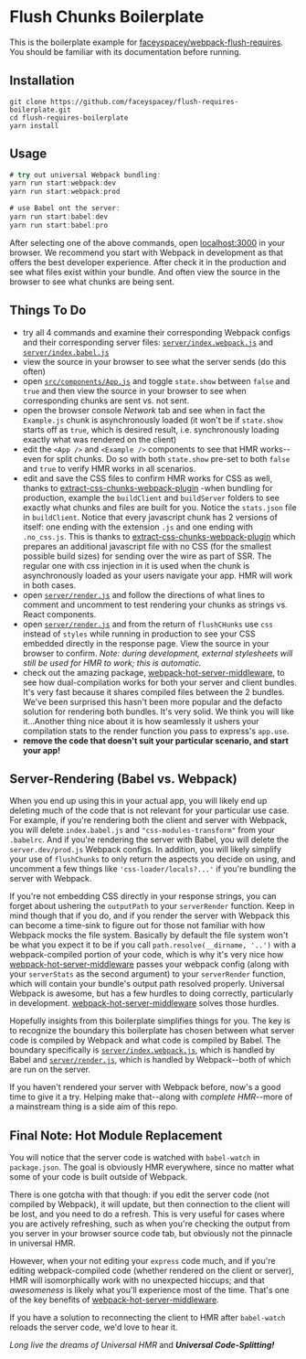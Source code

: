 # Flush Chunks Boilerplate

This is the boilerplate example for [faceyspacey/webpack-flush-requires](https://github.com/faceyspacey/webpack-flush-requires).
You should be familiar with its documentation before running.


## Installation

```
git clone https://github.com/faceyspacey/flush-requires-boilerplate.git
cd flush-requires-boilerplate
yarn install
```

## Usage

```js
# try out universal Webpack bundling:
yarn run start:webpack:dev
yarn run start:webpack:prod

# use Babel ont the server:
yarn run start:babel:dev
yarn run start:babel:pro
```

After selecting one of the above commands, open [localhost:3000](http://localhost:3000) in your browser. We recommend you start with Webpack in development as that offers the best developer experience. After check it in the production and see what files exist within your bundle. And often view the source in the browser to see what chunks are being sent.


## Things To Do

- try all 4 commands and examine their corresponding Webpack configs and their corresponding server files: [`server/index.webpack.js`](./server/index.webpack.js) and [`server/index.babel.js`](./server/index.babel.js)
- view the source in your browser to see what the server sends (do this often)
- open [`src/components/App.js`](./src/components/App.js) and toggle `state.show` between `false` and `true` and
then view the source in your browser to see when corresponding chunks are sent vs. not sent.
- open the browser console *Network* tab and see when in fact the `Example.js` chunk is asynchronously loaded (it won't be if `state.show` starts off as `true`, which is desired result, i.e. synchronously loading exactly what was rendered on the client)
- edit the `<App />` and `<Example />` components to see that HMR works--even for split chunks. Do so with both `state.show` pre-set to both
`false` and `true` to verify HMR works in all scenarios.
- edit and save the CSS files to confirm HMR works for CSS as well, thanks to [extract-css-chunks-webpack-plugin](https://github.com/faceyspacey/extract-css-chunks-webpack-plugin)
-when bundling for production, example the `buildClient` and `buildServer` folders to see exactly what chunks and files are built for you. Notice the `stats.json` file in `buildClient`. Notice that every javascript chunk has 2 versions of itself: one ending with the extension `.js` and one ending with `.no_css.js`. This is thanks to 
[extract-css-chunks-webpack-plugin](https://github.com/faceyspacey/extract-css-chunks-webpack-plugin) which prepares an additional javascript file with no CSS (for the smallest possible build sizes) for sending over the wire as part of SSR. The regular one with css injection in it is used when the chunk is asynchronously loaded as your users navigate your app. HMR will work in both cases. 
- open [`server/render.js`](./server/render.js) and follow the directions of what lines to comment and uncomment to test rendering your chunks as strings vs. React components.
- open [`server/render.js`](./server/render.js) and from the return of `flushCHunks` use `css` instead of `styles` while running in production to see your CSS embedded directly in the response page. View the source in your browser to confirm. *Note: during development, external stylesheets will still be used for HMR to work; this is automatic.*
- check out the amazing package, [webpack-hot-server-middleware](https://github.com/60frames/webpack-hot-server-middleware), to see how dual-compilation works for both your server and client bundles. It's very fast because it shares compiled files between the 2 bundles. We've been surprised this hasn't been more popular and the defacto solution for rendering both bundles. It's very solid. We think you will like it...Another thing nice about it is how seamlessly it ushers your compilation stats to the render function you pass to express's `app.use`.
- **remove the code that doesn't suit your particular scenario, and start your app!**


## Server-Rendering (Babel vs. Webpack)

When you end up using this in your actual app, you will likely end up deleting much of the code that is not relevant for your particular use case. For example, if
you're rendering both the client and server with Webpack, you will delete `index.babel.js` and `"css-modules-transform"` from your `.babelrc`. And if you're rendering the server with Babel, you will delete the `server.dev/prod.js` Webpack configs. In addition, you will likely simplify your use of `flushChunks` to only return the aspects you decide on using, and uncomment a few things like `'css-loader/locals?...'` if you're bundling the server with Webpack.

If you're not embedding CSS directly in your response strings, you can forget about ushering the `outputPath` to your `serverRender` function. Keep in mind though that if you do, and if you render the server with Webpack this can become a time-sink to figure out for those not familiar with how Webpack mocks the file system. Basically by default the file system won't be what you expect it to be if you call `path.resolve(__dirname, '..')` with a webpack-compiled portion of your code, which is why it's very nice how [webpack-hot-server-middleware](https://github.com/60frames/webpack-hot-server-middleware) passes your webpack config (along with your `serverStats` as the second argument) to your `serverRender` function, which will contain your bundle's output path resolved properly. Universal Webpack is awesome, but has a few hurdles to doing correctly, particularly in development. [webpack-hot-server-middleware](https://github.com/60frames/webpack-hot-server-middleware) solves those hurdles.

Hopefully insights from this boilerplate simplifies things for you. The key is to recognize the boundary this boilerplate has chosen between what server code is compiled by Webpack and what code is compiled by Babel. The boundary specifically is [`server/index.webpack.js`](./server/index.webpack.js), which is handled by Babel and [`server/render.js`](./server/render.js), which is handled by Webpack--both of which are run on the server. 

If you haven't rendered your server with Webpack before, now's a good time to give it a try. Helping make that--along with *complete HMR*--more of a mainstream thing is a side aim of this repo. 


## Final Note: Hot Module Replacement

You will notice that the server code is watched with `babel-watch` in `package.json`. The goal is obviously HMR everywhere, since no matter what some of your code is built outside of Webpack. 

There is one gotcha with that though: if you edit the server code (not compiled by Webpack), it will update, but then connection to the client will be lost, and you need to do a refresh. This is very useful for cases where you are actively refreshing, such as when you're checking the output from you server in your browser source code tab, but obviously not the pinnacle in universal HMR. 

However, when your not editing your `express` code much, and if you're editing webpack-compiled code (whether rendered on the client or server), HMR will isomorphically work with no unexpected hiccups; and that *awesomeness* is likely what you'll experience most of the time. That's one of the key benefits of [webpack-hot-server-middleware](https://github.com/60frames/webpack-hot-server-middleware).

If you have a solution to reconnecting the client to HMR after `babel-watch` reloads the server code, we'd love to hear it. 

*Long live the dreams of Universal HMR* and ***Universal Code-Splitting!***

